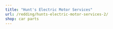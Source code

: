```yaml
---
title: "Hunt's Electric Motor Services"
url: /redding/hunts-electric-motor-services-2/
shop: car parts
---
```

